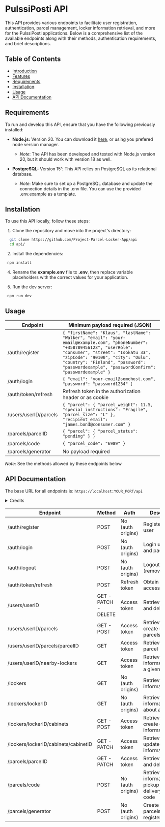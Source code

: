 # PulssiPosti API

This API provides various endpoints to facilitate user registration, authentication, parcel management, locker information retrieval, and more for the PulssiPosti applications. Below is a comprehensive list of the available endpoints along with their methods, authentication requirements, and brief descriptions.

## Table of Contents

- [Introduction](#introduction)
- [Features](#features)
- [Requirements](#requirements)
- [Installation](#installation)
- [Usage](#usage)
- [API Documentation](#api-documentation)

## Requirements

To run and develop this API, ensure that you have the following previously installed:

- **Node.js:** Version 20. You can download it [here](https://nodejs.org/), or using you prefered node version manager.
  - _Note_: The API has been developed and tested with Node.js version 20, but it should work with version 18 as well.

- **PostgreSQL:** Version 15^. This API relies on PostgreSQL as its relational database.
  - _Note_: Make sure to set up a PostgreSQL database and update the connection details in the .env file. You can use the provided .env.example as a template.

## Installation
To use this API locally, follow these steps:

1. Clone the repository and move into the project's directory: 
```sh
  git clone https://github.com/Project-Parcel-Locker-App/api
  cd api/
```
2. Install the dependencies:
 ```sh
  npm install
```
4. Rename the **example.env** file to **.env**, then replace variable placeholders with the correct values for your application.

5. Run the dev server:
 ```sh
  npm run dev
```

## Usage

| Endpoint | Minimum payload required (JSON)|
| -------- | --------------------- |
| /auth/register | `{ "firstName": "Klaus", "lastName": "Walker", "email": "your-email@example.com", "phoneNumber": "+358789456123", "userRole": "consumer", "street": "Isokatu 33", "zipCode": "90100", "city": "Oulu", "country": "Finland", "password": "passwordexample", "passwordConfirm": "passwordexample" }`
| /auth/login | `{ "email": "your-email@somehost.com", "password": "password1234" }`
| /auth/token/refresh | Refresh token in the authorization header or as cookie
| /users/userID/parcels | `{ "parcel": { "parcel_weight": 11.5, "special_instructions": "Fragile", "parcel_size": "L" },	"recipient_email": "james.bond@consumer.com" }`
| /parcels/parcelID | `{ "parcel": { "parcel_status": "pending" } }`
| /parcels/code | `{ "parcel_code": "6989" }`
| /parcels/generator | No payload required

_Note:_ See the methods allowed by these endpoints below

## API Documentation
The base URL for all endpoints is: `https://localhost:YOUR_PORT/api`

<details>
  <summary>Credits</summary>
  The following API endpoints were designed by Tomoko and Yerold
</details>

| Endpoint | Method | Auth | Description |
| -------- | ------ | -----| ----------- |
| /auth/register | POST | No (auth origins) | Register a new user
| /auth/login | POST | No (auth origins) | Login using email and password
| /auth/logout | POST | No (auth origins) | Logout user (remove cookie)
| /auth/token/refresh | POST | Refresh token | Obtain a new access token
| /users/userID | GET - PATCH - DELETE | Access token | Retrieve, update and delete a user
| /users/userID/parcels | GET - POST | Access token | Retrieve and create user's parcels
| /users/userID/parcels/parcelID | GET | Access token | Retrieve user's parcel
| /users/userID/nearby-lockers | GET | Access token | Retrieve lockers information near a given user
| /lockers | GET | No (auth origins)| Retrieve lockers' information
| /lockers/lockerID | GET | No (auth origins) | Retrieve detailed information about a locker
| /lockers/lockerID/cabinets | GET - POST | Access token | Retrieve and create cabinets' information
| /lockers/lockerID/cabinets/cabinetID | GET - PATCH | Access token | Retrieve and update cabinet's information
| /parcels/parcelID | GET - PATCH | Access token | Retrieve, update and delete a user
| /parcels/code | POST | No (auth origins) | Retrieve parcel's information by pickup or delivery(sending) code
| /parcels/generator | POST | No (auth origins) | Create random parcels for registered users
